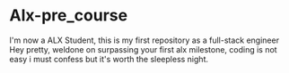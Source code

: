 # Alx-pre_course
I'm now a ALX Student, this is my first repository as a full-stack engineer
Hey pretty, weldone on surpassing your first alx milestone, coding is not easy i must confess but it's worth the sleepless night.
